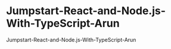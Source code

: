 # Jumpstart-React-and-Node.js-With-TypeScript-Arun
Jumpstart-React-and-Node.js-With-TypeScript-Arun

